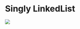 # Singly LinkedList
<img src="https://upload.wikimedia.org/wikipedia/commons/thumb/6/6d/Singly-linked-list.svg/612px-Singly-linked-list.svg.png" />
